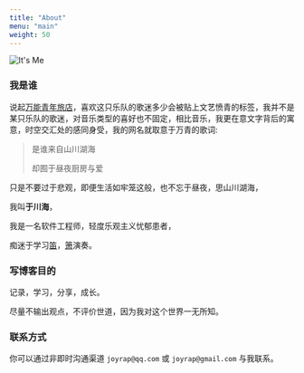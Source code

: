 ```yaml
---
title: "About"
menu: "main"
weight: 50
---
```


![It's Me](/images/me_400x400.jpg "It's Me")

### 我是谁

  说起[万能青年旅店](https://music.163.com/#/artist?id=13223)，喜欢这只乐队的歌迷多少会被贴上文艺愤青的标签，我并不是某只乐队的歌迷，对音乐类型的喜好也不固定，相比音乐，我更在意文字背后的寓意，时空交汇处的感同身受，我的网名就取意于万青的歌词:

  > 是谁来自山川湖海
  >
  > 却囿于昼夜厨房与爱
  >

  只是不要过于悲观，即便生活如牢笼这般，也不忘于昼夜，思山川湖海，
  
  我叫**于川海**，
  
  我是一名软件工程师，轻度乐观主义忧郁患者，
  
  痴迷于学习[笛](https://en.wikipedia.org/wiki/Dizi_(instrument))，[箫](https://en.wikipedia.org/wiki/Xiao_(flute))演奏。

### 写博客目的

记录，学习，分享，成长。

尽量不输出观点，不评价世道，因为我对这个世界一无所知。

### 联系方式

你可以通过非即时沟通渠道 `joyrap@qq.com` 或 `joyrap@gmail.com` 与我联系。
